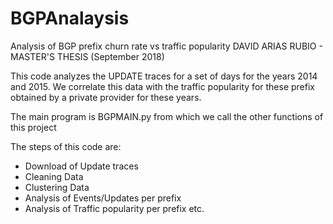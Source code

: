 # BGPAnalaysis
Analysis of BGP prefix churn rate vs traffic popularity
DAVID ARIAS RUBIO - MASTER'S THESIS (September 2018)

This code analyzes the UPDATE traces for a set of days for the years 2014 and 2015.
We correlate this data with the traffic popularity for these prefix obtained by a 
private provider for these years. 

The main program is BGPMAIN.py from which we call the other functions of this project

The steps of this code are:
- Download of Update traces
- Cleaning Data
- Clustering Data
- Analysis of Events/Updates per prefix
- Analysis of Traffic popularity per prefix
etc.
